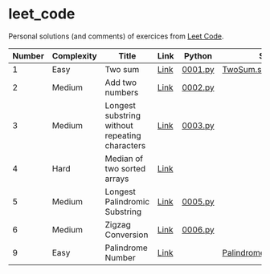 # leet_code

Personal solutions (and comments) of exercices from [Leet Code](https://leetcode.com).

| Number | Complexity | Title                                          | Link                                                                                                | Python                                       | Scala                                                 |
|--------|------------|------------------------------------------------|-----------------------------------------------------------------------------------------------------|----------------------------------------------|-------------------------------------------------------|
| 1      | Easy       | Two sum                                        | [Link](https://leetcode.com/problems/two-sum/description/)                                          | [0001.py](../master/src/main/python/0001.py) | [TwoSum.scala](../master/src/main/scala/TwoSum.scala) |
| 2      | Medium     | Add two numbers                                | [Link](https://leetcode.com/problems/add-two-numbers/description/)                                  | [0002.py](../master/src/main/python/0002.py) | []()                                                  |
| 3      | Medium     | Longest substring without repeating characters | [Link](https://leetcode.com/problems/longest-substring-without-repeating-characters/description/)   | [0003.py](../master/src/main/python/0003.py) | []()                                                  |
| 4      | Hard       | Median of two sorted arrays                    | [Link](https://leetcode.com/problems/median-of-two-sorted-arrays/description/)                      | [](../master/src/main/python/0004.py)        | []()                                                  |
| 5      | Medium     | Longest Palindromic Substring                    | [Link](https://leetcode.com/problems/longest-substring-without-repeating-characters/description/)                      | [0005.py](../master/src/main/python/0005.py) | []()                                                  |
| 6      | Medium     | Zigzag Conversion                    | [Link](https://leetcode.com/problems/zigzag-conversion/description/)                      | [0006.py](../master/src/main/python/0006.py) | []()                                                  |
| 9      | Easy       | Palindrome Number                    | [Link](https://leetcode.com/problems/palindrome-number/description/)                      | [](../master/src/main/python/0009.py)        | [PalindromeNumber.scala](../master/src/main/scala/PalindromeNumber.scala)                            |